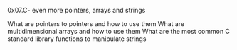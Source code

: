 0x07.C- even more pointers, arrays and strings

What are pointers to pointers and how to use them
What are multidimensional arrays and how to use them
What are the most common C standard library functions to manipulate strings
